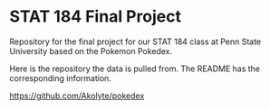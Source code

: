 # STAT 184 Final Project
 Repository for the final project for our STAT 184 class at Penn State University based on the Pokemon Pokedex.

Here is the repository the data is pulled from. The README has the corresponding information. 

https://github.com/Akolyte/pokedex
